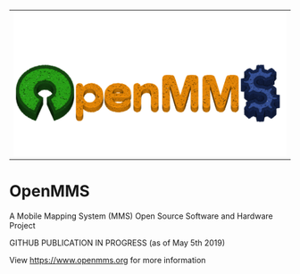 <table style="border:0px;">
  <tr style="border:0px;">
    <td style="border:0px;"><img src="./images/logo_pc7.png"></td>
  </tr>
</table>

# OpenMMS
A Mobile Mapping System (MMS) Open Source Software and Hardware Project

GITHUB PUBLICATION IN PROGRESS (as of May 5th 2019)

View https://www.openmms.org for more information
